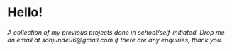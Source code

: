 # Hello!
###### A collection of my previous projects done in school/self-initiated. Drop me an email at _sohjunde96@gmail.com_ if there are any enquiries, thank you.
